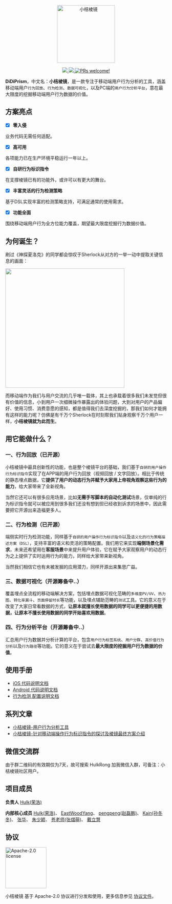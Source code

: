 <p align="center">
<img src="https://view.didistatic.com/static/dcms/1jt5q12q9lkgrtelg2_180x180.png" alt="小桔棱镜" title="小桔棱镜" width="180"/>
</p>

<p align="center">
  <a href="https://github.com/didichuxing/DiDiPrism/blob/master/LICENSE">
    <img src="https://img.shields.io/badge/license-Apache-blue.svg" />
  </a>
  
  <a href="">
    <img src="https://img.shields.io/badge/platform-ios%20%7C%20android-lightgray.svg" />
  </a>

  <a href="">
    <img src="https://img.shields.io/badge/PRs-welcome-brightgreen.svg" alt="PRs welcome!" />
  </a>
</p>

**DiDiPrism**，中文名：**小桔棱镜**，是一款专注于移动端用户行为分析的工具，涵盖移动端用户`行为回放`、`行为检测`、`数据可视化`，以及PC端的`用户行为分析平台`，意在最大限度的挖掘移动端用户行为数据的价值。

## 方案亮点
- [x] **零入侵**

业务代码无需任何适配。

- [x] **高可用**

各项能力已在生产环境平稳运行一年以上。

- [x] **自研行为标识指令**

在支撑棱镜已有的功能外，或许可以有更大的舞台。

- [x] **丰富灵活的行为检测策略**

基于DSL实现丰富的检测策略支持，可满足通常的使用需求。

- [x] **功能全面**

围绕移动端用户行为全方位能力覆盖，期望最大限度挖掘行为数据价值。

## 为何诞生？
刷过《神探夏洛克》的同学都会惊叹于Sherlock从对方的一举一动中提取关键信息的画面：

<img src="https://view.didistatic.com/static/dcms/1jt5qoatskemik6cu_558x312.jpeg" width="372" hegiht="208" align=center />

而移动端作为我们与用户交流的几乎唯一载体，其上也承载着很多我们未发觉但很有价值的信息，小到用户一次细微操作暴露出的体验问题，大到对用户的产品偏好、使用习惯、消费意愿的感知，都是值得我们去深度挖掘的，那我们如何才能拥有这样的能力呢？仿佛是有千万个Sherlock在时刻帮我们贴身观察千万个用户一样，**小桔棱镜就为此而生**。

## 用它能做什么？
### 一、行为回放（已开源）
小桔棱镜中最具创新性的功能，也是整个棱镜平台的基础，我们基于`自研的用户操作行为标识指令`实现了在APP端的用户行为回放（视频回放 / 文字回放）。相比于传统的静态埋点数据，它**提供了用户的动态行为并赋予大家用上帝视角观察这些行为的能力**，给大家带来了全新视角。

当然它还可以有很多应用场景，比如**无需手写脚本的自动化测试**场景，仅单纯的行为标识指令就可以被应用到很多我们还没有想到但已经收到诉求的场景中，因此需要把它开源出来造福更多人。

### 二、行为检测（已开源）
端侧实时行为检测功能，同样基于`自研的用户操作行为标识指令`以及`语义化的行为策略描述方案（DSL）`，支持丰富的语义和灵活的策略配置。我们用它来实现**端侧场景化需求**，未来还希望用在**客服场景**中来提升用户体验，它在赋予大家观察用户的动态行为之上提供了实时运用行为的能力，同样给大家带来新视角。

当然我们相信它也有未被发掘的应用潜力，同样开源出来集思广益。

### 三、数据可视化（开源筹备中..）
覆盖埋点全流程的移动端解决方案，包括埋点数据可视化范畴的`多维度PV/UV`、`热力图`、`转化率漏斗`、`页面停留时长`等功能，以及埋点辅助范畴的`测试`工具。它的意义在于改变了大家日常看数据的方式，**让原本就擅长使用数据的同学可以更便捷的用数据，让原本不擅长使用数据的同学开始喜欢用数据**。

### 四、行为分析平台（开源筹备中..）
汇总用户行为数据并分析计算的平台，包含`用户行为标签系统`、`用户分群`、`高价值行为分析`以及`行为路径`等功能。它的意义在于尝试去**最大限度的挖掘用户行为数据的价值**。

## 使用手册
- [iOS 代码说明文档](iOS/README.md)
- [Android 代码说明文档](Android/README.md)
- [行为检测 配置说明文档](Doc/行为检测/行为检测配置文件说明.md)

## 系列文章
- [小桔棱镜-用户行为分析工具](Doc/系列文章/小桔棱镜-用户行为分析利器.md)
- [小桔棱镜-针对移动端操作行为标识指令的探讨及棱镜最终方案介绍](Doc/系列文章/小桔棱镜-针对移动端操作行为标识指令的探讨及棱镜最终方案介绍.md)

## 微信交流群
由于群二维码的有效期仅为7天，故可搜索 HulkRong 加我微信入群，可备注：小桔棱镜社区用户。

## 项目成员

**负责人**
[Hulk(荣浩)](https://github.com/ronghaopger)

**内部核心成员**
[Hulk(荣浩)](https://github.com/ronghaopger)、
[EastWoodYang](https://github.com/EastWoodYang)、
[pengpeng(赵磊鹏)](https://github.com/zhaoleipeng)、
[Kain(孙冬冬)](https://github.com/SunDDong)、
[张华](https://github.com/zollero)、
[朱少颖](https://github.com/zsynuting)、
[苍老师(张熠萌)](https://github.com/zymxxxs)、
[戴立慧](https://github.com/blankdlh)

## 协议

<img alt="Apache-2.0 license" src="https://www.apache.org/img/ASF20thAnniversary.jpg" width="128">

小桔棱镜 基于 Apache-2.0 协议进行分发和使用，更多信息参见 [协议文件](LICENSE)。